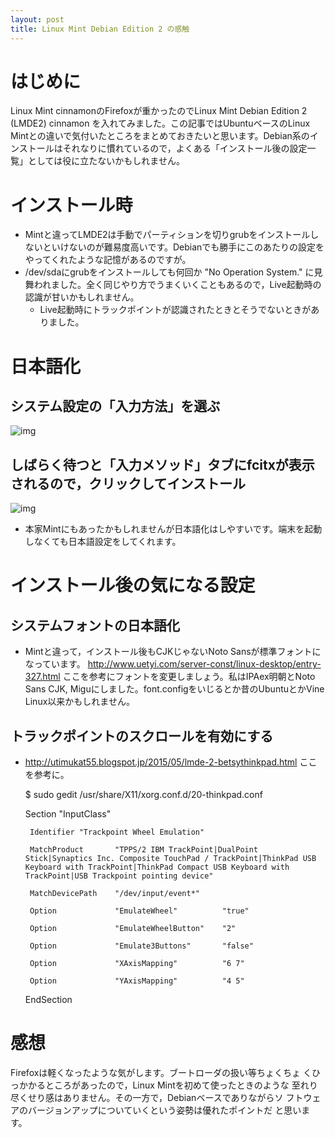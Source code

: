 ```yaml
---
layout: post
title: Linux Mint Debian Edition 2 の感触
---
```


# はじめに

Linux Mint cinnamonのFirefoxが重かったのでLinux Mint Debian Edition 2 (LMDE2) cinnamon を入れてみました。この記事ではUbuntuベースのLinux Mintとの違いで気付いたところをまとめておきたいと思います。Debian系のインストールはそれなりに慣れているので，よくある「インストール後の設定一覧」としては役に立たないかもしれません。

# インストール時

-   Mintと違ってLMDE2は手動でパーティションを切りgrubをインストールしないといけないのが難易度高いです。Debianでも勝手にこのあたりの設定をやってくれたような記憶があるのですが。
-   /dev/sdaにgrubをインストールしても何回か "No Operation System." に見舞われました。全く同じやり方でうまくいくこともあるので，Live起動時の認識が甘いかもしれません。
    -   Live起動時にトラックポイントが認識されたときとそうでないときがありました。

# 日本語化

## システム設定の「入力方法」を選ぶ

![img](01.png)

## しばらく待つと「入力メソッド」タブにfcitxが表示されるので，クリックしてインストール

![img](02.png)

-   本家Mintにもあったかもしれませんが日本語化はしやすいです。端末を起動しなくても日本語設定をしてくれます。

# インストール後の気になる設定

## システムフォントの日本語化

-   Mintと違って，インストール後もCJKじゃないNoto Sansが標準フォントになっています。 [<http://www.uetyi.com/server-const/linux-desktop/entry-327.html>](http://www.uetyi.com/server-const/linux-desktop/entry-327.html) ここを参考にフォントを変更しましょう。私はIPAex明朝とNoto Sans CJK, Miguにしました。font.configをいじるとか昔のUbuntuとかVine Linux以来かもしれません。

## トラックポイントのスクロールを有効にする

-   [<http://utimukat55.blogspot.jp/2015/05/lmde-2-betsythinkpad.html>](http://utimukat55.blogspot.jp/2015/05/lmde-2-betsythinkpad.html) ここを参考に。

    $ sudo gedit /usr/share/X11/xorg.conf.d/20-thinkpad.conf
    
     Section "InputClass"
    
         Identifier "Trackpoint Wheel Emulation"
    
         MatchProduct       "TPPS/2 IBM TrackPoint|DualPoint Stick|Synaptics Inc. Composite TouchPad / TrackPoint|ThinkPad USB Keyboard with TrackPoint|ThinkPad Compact USB Keyboard with TrackPoint|USB Trackpoint pointing device"
    
         MatchDevicePath    "/dev/input/event*"
    
         Option             "EmulateWheel"          "true"
    
         Option             "EmulateWheelButton"    "2"
    
         Option             "Emulate3Buttons"       "false"
    
         Option             "XAxisMapping"          "6 7"
    
         Option             "YAxisMapping"          "4 5"
    
     EndSection

# 感想

Firefoxは軽くなったような気がします。ブートローダの扱い等ちょくちょ
くひっかかるところがあったので，Linux Mintを初めて使ったときのような
至れり尽くせり感はありません。その一方で，Debianベースでありながらソ
フトウェアのバージョンアップについていくという姿勢は優れたポイントだ
と思います。
